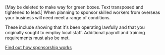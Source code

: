 [May be deleted to make way for green boxes. Text transposed and tightened to lead.]
When planning to sponsor skilled workers from overseas your business will need meet a range of conditions.

These include showing that it's been operating lawfully and that you originally sought to employ local staff. Additional payroll and training requirements must also be met.

[Find out how sponsorship works](#)
